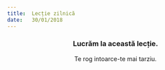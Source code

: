 ```yaml
---
title:  Lecție zilnică
date:   30/01/2018
---
```


### <center>Lucrăm la această lecție.</center>
<center>Te rog intoarce-te mai tarziu.</center>
